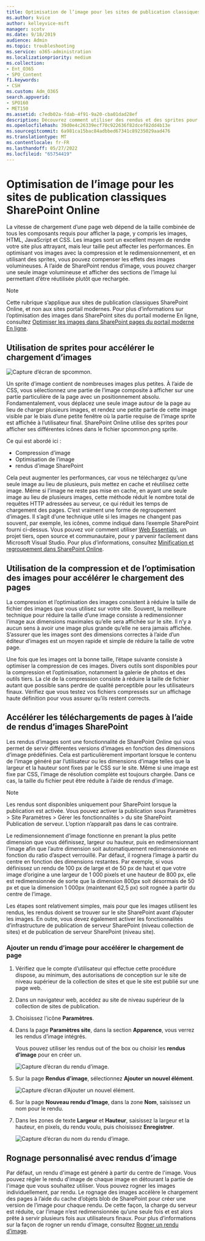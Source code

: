 ```yaml
---
title: Optimisation de l’image pour les sites de publication classiques SharePoint Online
ms.author: kvice
author: kelleyvice-msft
manager: scotv
ms.date: 9/18/2019
audience: Admin
ms.topic: troubleshooting
ms.service: o365-administration
ms.localizationpriority: medium
ms.collection:
- Ent_O365
- SPO_Content
f1.keywords:
- CSH
ms.custom: Adm_O365
search.appverid:
- SPO160
- MET150
ms.assetid: c7edb02a-fdab-4f91-9a20-cba01dad28ef
description: Découvrez comment utiliser des rendus et des sprites pour améliorer les performances des images sur vos sites de publication classiques SharePoint Online.
ms.openlocfilehash: 39d0e4c26339ecf70c922636f82dcef82dd4b13e
ms.sourcegitcommit: 6a981ca15bac84adbbed67341c89235029aad476
ms.translationtype: MT
ms.contentlocale: fr-FR
ms.lasthandoff: 05/27/2022
ms.locfileid: "65754419"
---
```

# <a name="image-optimization-for-sharepoint-online-classic-publishing-sites"></a>Optimisation de l’image pour les sites de publication classiques SharePoint Online

La vitesse de chargement d’une page web dépend de la taille combinée de tous les composants requis pour afficher la page, y compris les images, HTML, JavaScript et CSS. Les images sont un excellent moyen de rendre votre site plus attrayant, mais leur taille peut affecter les performances. En optimisant vos images avec la compression et le redimensionnement, et en utilisant des sprites, vous pouvez compenser les effets des images volumineuses. À l’aide de SharePoint rendus d’image, vous pouvez charger une seule image volumineuse et afficher des sections de l’image lui permettant d’être réutilisée plutôt que rechargée.

>[!NOTE]
>Cette rubrique s’applique aux sites de publication classiques SharePoint Online, et non aux sites portail modernes. Pour plus d’informations sur l’optimisation des images dans SharePoint sites du portail moderne En ligne, consultez [Optimiser les images dans SharePoint pages du portail moderne En ligne](modern-image-optimization.md).
  
## <a name="using-sprites-to-speed-up-image-loading"></a>Utilisation de sprites pour accélérer le chargement d’images

![Capture d’écran de spcommon.](../media/cc5cdee1-8e54-4537-9a8a-8854f4ee849f.png)

Un sprite d’image contient de nombreuses images plus petites. À l’aide de CSS, vous sélectionnez une partie de l’image composite à afficher sur une partie particulière de la page avec un positionnement absolu. Fondamentalement, vous déplacez une seule image autour de la page au lieu de charger plusieurs images, et rendez une petite partie de cette image visible par le biais d’une petite fenêtre où la partie requise de l’image sprite est affichée à l’utilisateur final. SharePoint Online utilise des sprites pour afficher ses différentes icônes dans le fichier spcommon.png sprite.

Ce qui est abordé ici :
- Compression d’image
- Optimisation de l’image
- rendus d’image SharePoint
   
Cela peut augmenter les performances, car vous ne téléchargez qu’une seule image au lieu de plusieurs, puis mettez en cache et réutilisez cette image. Même si l’image ne reste pas mise en cache, en ayant une seule image au lieu de plusieurs images, cette méthode réduit le nombre total de requêtes HTTP adressées au serveur, ce qui réduit les temps de chargement des pages. C’est vraiment une forme de regroupement d’images. Il s’agit d’une technique utile si les images ne changent pas souvent, par exemple, les icônes, comme indiqué dans l’exemple SharePoint fourni ci-dessus. Vous pouvez voir comment utiliser [Web Essentials](https://vswebessentials.com/), un projet tiers, open source et communautaire, pour y parvenir facilement dans Microsoft Visual Studio. Pour plus d’informations, consultez [Minification et regroupement dans SharePoint Online](./minification-and-bundling-in-sharepoint-online.md).
  
## <a name="using-image-compression-and-optimization-to-speed-up-page-loading"></a>Utilisation de la compression et de l’optimisation des images pour accélérer le chargement des pages

La compression et l’optimisation des images consistent à réduire la taille de fichier des images que vous utilisez sur votre site. Souvent, la meilleure technique pour réduire la taille d’une image consiste à redimensionner l’image aux dimensions maximales qu’elle sera affichée sur le site. Il n’y a aucun sens à avoir une image plus grande qu’elle ne sera jamais affichée. S’assurer que les images sont des dimensions correctes à l’aide d’un éditeur d’images est un moyen rapide et simple de réduire la taille de votre page.
  
Une fois que les images ont la bonne taille, l’étape suivante consiste à optimiser la compression de ces images. Divers outils sont disponibles pour la compression et l’optimisation, notamment la galerie de photos et des outils tiers. La clé de la compression consiste à réduire la taille de fichier autant que possible sans perdre de qualité perceptible pour les utilisateurs finaux. Vérifiez que vous testez vos fichiers compressés sur un affichage haute définition pour vous assurer qu’ils restent corrects.
  
## <a name="speed-up-page-downloads-by-using-sharepoint-image-renditions"></a>Accélérer les téléchargements de pages à l’aide de rendus d’images SharePoint

Les rendus d’images sont une fonctionnalité de SharePoint Online qui vous permet de servir différentes versions d’images en fonction des dimensions d’image prédéfinies. Cela est particulièrement important lorsque le contenu de l’image généré par l’utilisateur ou les dimensions d’image telles que la largeur et la hauteur sont fixes par le CSS sur le site. Même si une image est fixe par CSS, l’image de résolution complète est toujours chargée. Dans ce cas, la taille du fichier peut être réduite à l’aide de rendus d’image.
  
> [!NOTE]
> Les rendus sont disponibles uniquement pour SharePoint lorsque la publication est activée. Vous pouvez activer la publication sous Paramètres \> Site Paramètres \> Gérer les fonctionnalités \> du site SharePoint Publication de serveur. L’option n’apparaît pas dans le cas contraire.
  
Le redimensionnement d’image fonctionne en prenant la plus petite dimension que vous définissez, largeur ou hauteur, puis en redimensionnant l’image afin que l’autre dimension soit automatiquement redimensionnée en fonction du ratio d’aspect verrouillé. Par défaut, il rognera l’image à partir du centre en fonction des dimensions restantes. Par exemple, si vous définissez un rendu de 100 px de large et de 50 px de haut et que votre image d’origine a une largeur de 1 000 pixels et une hauteur de 800 px, elle est redimensionnée de sorte que la dimension 800px soit désormais de 50 px et que la dimension 1 000px (maintenant 62,5 px) soit rognée à partir du centre de l’image.
  
Les étapes sont relativement simples, mais pour que les images utilisent les rendus, les rendus doivent se trouver sur le site SharePoint avant d’ajouter les images. En outre, vous devez également activer les fonctionnalités d’infrastructure de publication de serveur SharePoint (niveau collection de sites) et de publication de serveur SharePoint (niveau site).
  
### <a name="add-an-image-rendition-to-speed-up-page-loading"></a>Ajouter un rendu d’image pour accélérer le chargement de page
  
1. Vérifiez que le compte d’utilisateur qui effectue cette procédure dispose, au minimum, des autorisations de conception sur le site de niveau supérieur de la collection de sites et que le site est publié sur une page web.

2. Dans un navigateur web, accédez au site de niveau supérieur de la collection de sites de publication.

3. Choisissez l'icône **Paramètres**.

4. Dans la page **Paramètres site**, dans la section **Apparence**, vous verrez les rendus d’image intégrés.

    Vous pouvez utiliser les rendus out of the box ou choisir les **rendus d’image** pour en créer un.

    ![Capture d’écran du rendu d’image.](../media/eaae0d53-657d-47ef-b687-65c5167eae4d.PNG)
  
5. Sur la page **Rendus d’image**, sélectionnez **Ajouter un nouvel élément**.

    ![Capture d’écran d’Ajouter un nouvel élément.](../media/8cede22e-52bf-4d9d-99cb-162f2f6ce92b.PNG)
  
6. Sur la page **Nouveau rendu d'Image**, dans la zone **Nom**, saisissez un nom pour le rendu.

7. Dans les zones de texte **Largeur** et **Hauteur**, saisissez la largeur et la hauteur, en pixels, du rendu voulu, puis choisissez **Enregistrer**.

    ![Capture d’écran du nom du rendu d’image.](../media/5a6119ed-c163-40df-a4db-ec629d15607d.PNG)
  
## <a name="custom-cropping-with-image-renditions"></a>Rognage personnalisé avec rendus d’image

Par défaut, un rendu d'image est généré à partir du centre de l'image. Vous pouvez régler le rendu d'image de chaque image en détourant la partie de l'image que vous souhaitez utiliser. Vous pouvez rogner les images individuellement, par rendu. Le rognage des images accélère le chargement des pages à l’aide du cache d’objets blob de SharePoint pour créer une version de l’image pour chaque rendu. De cette façon, la charge du serveur est réduite, car l’image n’est redimensionnée qu’une seule fois et est alors prête à servir plusieurs fois aux utilisateurs finaux. Pour plus d’informations sur la façon de rogner un rendu d’image, consultez [Rogner un rendu d’image](/sharepoint/dev/general-development/sharepoint-design-manager-device-channels).
